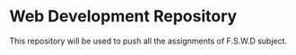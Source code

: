 # Web Development Repository
This repository will be used to push all the assignments of F.S.W.D subject.
